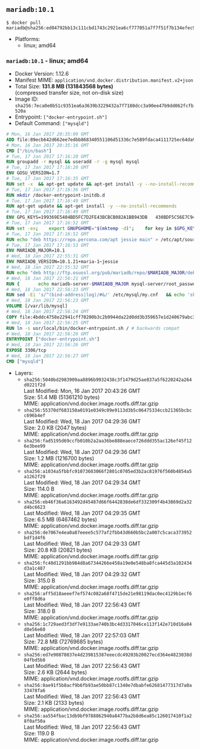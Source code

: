 ## `mariadb:10.1`

```console
$ docker pull mariadb@sha256:ed04792bb13c111cbd1743c2921ea6cf777051a7f7f51f7b134efec9af7afdad
```

-	Platforms:
	-	linux; amd64

### `mariadb:10.1` - linux; amd64

-	Docker Version: 1.12.6
-	Manifest MIME: `application/vnd.docker.distribution.manifest.v2+json`
-	Total Size: **131.8 MB (131843568 bytes)**  
	(compressed transfer size, not on-disk size)
-	Image ID: `sha256:7eca0e0b51c9351ea6a3639b3229432a7f7180dcc3a90ee47b9dd062fcfb520a`
-	Entrypoint: `["docker-entrypoint.sh"]`
-	Default Command: `["mysqld"]`

```dockerfile
# Mon, 16 Jan 2017 20:35:09 GMT
ADD file:89ecb642d662ee7edbb868340551106d51336c7e589fdaca4111725ec64da957 in / 
# Mon, 16 Jan 2017 20:35:16 GMT
CMD ["/bin/bash"]
# Tue, 17 Jan 2017 17:16:20 GMT
RUN groupadd -r mysql && useradd -r -g mysql mysql
# Tue, 17 Jan 2017 17:16:20 GMT
ENV GOSU_VERSION=1.7
# Tue, 17 Jan 2017 17:16:35 GMT
RUN set -x 	&& apt-get update && apt-get install -y --no-install-recommends ca-certificates wget && rm -rf /var/lib/apt/lists/* 	&& wget -O /usr/local/bin/gosu "https://github.com/tianon/gosu/releases/download/$GOSU_VERSION/gosu-$(dpkg --print-architecture)" 	&& wget -O /usr/local/bin/gosu.asc "https://github.com/tianon/gosu/releases/download/$GOSU_VERSION/gosu-$(dpkg --print-architecture).asc" 	&& export GNUPGHOME="$(mktemp -d)" 	&& gpg --keyserver ha.pool.sks-keyservers.net --recv-keys B42F6819007F00F88E364FD4036A9C25BF357DD4 	&& gpg --batch --verify /usr/local/bin/gosu.asc /usr/local/bin/gosu 	&& rm -r "$GNUPGHOME" /usr/local/bin/gosu.asc 	&& chmod +x /usr/local/bin/gosu 	&& gosu nobody true 	&& apt-get purge -y --auto-remove ca-certificates wget
# Tue, 17 Jan 2017 17:16:36 GMT
RUN mkdir /docker-entrypoint-initdb.d
# Tue, 17 Jan 2017 17:16:49 GMT
RUN apt-get update && apt-get install -y --no-install-recommends 		apt-transport-https ca-certificates 		pwgen 	&& rm -rf /var/lib/apt/lists/*
# Tue, 17 Jan 2017 17:16:49 GMT
ENV GPG_KEYS=199369E5404BD5FC7D2FE43BCBCB082A1BB943DB 	430BDF5C56E7C94E848EE60C1C4CBDCDCD2EFD2A 	4D1BB29D63D98E422B2113B19334A25F8507EFA5
# Tue, 17 Jan 2017 17:16:52 GMT
RUN set -ex; 	export GNUPGHOME="$(mktemp -d)"; 	for key in $GPG_KEYS; do 		gpg --keyserver ha.pool.sks-keyservers.net --recv-keys "$key"; 	done; 	gpg --export $GPG_KEYS > /etc/apt/trusted.gpg.d/mariadb.gpg; 	rm -r "$GNUPGHOME"; 	apt-key list
# Tue, 17 Jan 2017 17:16:52 GMT
RUN echo "deb https://repo.percona.com/apt jessie main" > /etc/apt/sources.list.d/percona.list 	&& { 		echo 'Package: *'; 		echo 'Pin: release o=Percona Development Team'; 		echo 'Pin-Priority: 998'; 	} > /etc/apt/preferences.d/percona
# Tue, 17 Jan 2017 17:16:53 GMT
ENV MARIADB_MAJOR=10.1
# Wed, 18 Jan 2017 22:55:31 GMT
ENV MARIADB_VERSION=10.1.21+maria-1~jessie
# Wed, 18 Jan 2017 22:55:32 GMT
RUN echo "deb http://ftp.osuosl.org/pub/mariadb/repo/$MARIADB_MAJOR/debian jessie main" > /etc/apt/sources.list.d/mariadb.list 	&& { 		echo 'Package: *'; 		echo 'Pin: release o=MariaDB'; 		echo 'Pin-Priority: 999'; 	} > /etc/apt/preferences.d/mariadb
# Wed, 18 Jan 2017 22:56:21 GMT
RUN { 		echo mariadb-server-$MARIADB_MAJOR mysql-server/root_password password 'unused'; 		echo mariadb-server-$MARIADB_MAJOR mysql-server/root_password_again password 'unused'; 	} | debconf-set-selections 	&& apt-get update 	&& apt-get install -y 		mariadb-server=$MARIADB_VERSION 		percona-xtrabackup 		socat 	&& rm -rf /var/lib/apt/lists/* 	&& sed -ri 's/^user\s/#&/' /etc/mysql/my.cnf /etc/mysql/conf.d/* 	&& rm -rf /var/lib/mysql && mkdir -p /var/lib/mysql /var/run/mysqld 	&& chown -R mysql:mysql /var/lib/mysql /var/run/mysqld 	&& chmod 777 /var/run/mysqld
# Wed, 18 Jan 2017 22:56:23 GMT
RUN sed -Ei 's/^(bind-address|log)/#&/' /etc/mysql/my.cnf 	&& echo 'skip-host-cache\nskip-name-resolve' | awk '{ print } $1 == "[mysqld]" && c == 0 { c = 1; system("cat") }' /etc/mysql/my.cnf > /tmp/my.cnf 	&& mv /tmp/my.cnf /etc/mysql/my.cnf
# Wed, 18 Jan 2017 22:56:23 GMT
VOLUME [/var/lib/mysql]
# Wed, 18 Jan 2017 22:56:24 GMT
COPY file:4bddc4758e22941cff70200b3c2b9944da22d0dd3b359657e1d240679abc379b in /usr/local/bin/ 
# Wed, 18 Jan 2017 22:56:25 GMT
RUN ln -s usr/local/bin/docker-entrypoint.sh / # backwards compat
# Wed, 18 Jan 2017 22:56:26 GMT
ENTRYPOINT ["docker-entrypoint.sh"]
# Wed, 18 Jan 2017 22:56:26 GMT
EXPOSE 3306/tcp
# Wed, 18 Jan 2017 22:56:27 GMT
CMD ["mysqld"]
```

-	Layers:
	-	`sha256:5040bd2983909aa8896b9932438c3f1479d25ae837a5f6220242a264d0221f2d`  
		Last Modified: Mon, 16 Jan 2017 20:43:26 GMT  
		Size: 51.4 MB (51361210 bytes)  
		MIME: application/vnd.docker.image.rootfs.diff.tar.gzip
	-	`sha256:55370df683150a0191e0349c09e9113d3b5c06475334ccb21365bcbcc696b4ef`  
		Last Modified: Wed, 18 Jan 2017 04:29:36 GMT  
		Size: 2.0 KB (2047 bytes)  
		MIME: application/vnd.docker.image.rootfs.diff.tar.gzip
	-	`sha256:fad5195d69ccfb010b2a2aa36be888eaece726ddd355ac126ef45f126e3bee99`  
		Last Modified: Wed, 18 Jan 2017 04:29:36 GMT  
		Size: 1.2 MB (1216700 bytes)  
		MIME: application/vnd.docker.image.rootfs.diff.tar.gzip
	-	`sha256:a1034a5fbbfc91073603066f2801c0705ed3b2ac81976f560b4854a5a1262f29`  
		Last Modified: Wed, 18 Jan 2017 04:29:34 GMT  
		Size: 114.0 B  
		MIME: application/vnd.docker.image.rootfs.diff.tar.gzip
	-	`sha256:eb46f36a6163492d45487d66f6442838de6df332309f4b43869d2a32d4bc6623`  
		Last Modified: Wed, 18 Jan 2017 04:29:35 GMT  
		Size: 6.5 MB (6467462 bytes)  
		MIME: application/vnd.docker.image.rootfs.diff.tar.gzip
	-	`sha256:de7067e4ea0a87eeee5c577af2fbb43d660b5bc2a007c5caca373952bdf1d4f6`  
		Last Modified: Wed, 18 Jan 2017 04:29:33 GMT  
		Size: 20.8 KB (20821 bytes)  
		MIME: application/vnd.docker.image.rootfs.diff.tar.gzip
	-	`sha256:fc40d1291bb984d8a67344266e458a19e0e548ba8fca445d3a102434d3a1c487`  
		Last Modified: Wed, 18 Jan 2017 04:29:32 GMT  
		Size: 315.0 B  
		MIME: application/vnd.docker.image.rootfs.diff.tar.gzip
	-	`sha256:aff5d18aeeef7ef574c082a68f4715de21e98119dac0ec4129b1ecf6e0ff8d6a`  
		Last Modified: Wed, 18 Jan 2017 22:56:43 GMT  
		Size: 318.0 B  
		MIME: application/vnd.docker.image.rootfs.diff.tar.gzip
	-	`sha256:1c729aed3f3df7e9133ae740b3bc4d3317046ce113f142e710d16a04d8e56e60`  
		Last Modified: Wed, 18 Jan 2017 22:57:03 GMT  
		Size: 72.8 MB (72769685 bytes)  
		MIME: application/vnd.docker.image.rootfs.diff.tar.gzip
	-	`sha256:ed7e90870837e4d239815387eeecdc49203b20027ecd364e4823038d04fbd5b8`  
		Last Modified: Wed, 18 Jan 2017 22:56:43 GMT  
		Size: 2.6 KB (2644 bytes)  
		MIME: application/vnd.docker.image.rootfs.diff.tar.gzip
	-	`sha256:8ae91f5b8acf9b6fb93ae50bb87c1340e7dbabfe62681477317d7a0a33478fa6`  
		Last Modified: Wed, 18 Jan 2017 22:56:43 GMT  
		Size: 2.1 KB (2133 bytes)  
		MIME: application/vnd.docker.image.rootfs.diff.tar.gzip
	-	`sha256:aa554fbac13db9bf9788862940a8477ba2b8d6ea85c126017410f1a28f0af50a`  
		Last Modified: Wed, 18 Jan 2017 22:56:43 GMT  
		Size: 119.0 B  
		MIME: application/vnd.docker.image.rootfs.diff.tar.gzip

